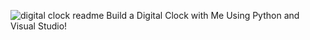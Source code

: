 ![digital clock readme](https://github.com/amjpg/Digital_Clock/assets/155785605/116d72c6-776d-4fc3-b4b3-59a70b4a44af)
Build a Digital Clock with Me Using Python and Visual Studio!
